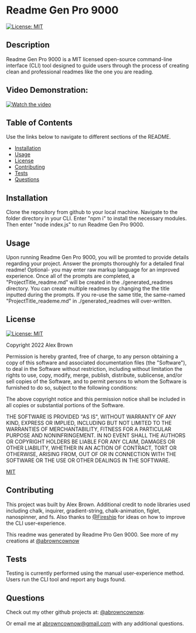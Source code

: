 
# Readme Gen Pro 9000
[![License: MIT](https://img.shields.io/badge/License-MIT-yellow.svg)](https://opensource.org/licenses/MIT)
## Description

  Readme Gen Pro 9000 is a MIT licensed open-source command-line interface (CLI) tool designed to guide users through the process of creating clean and professional readmes like the one you are reading. 

## Video Demonstration:

[![Watch the video](https://img.youtube.com/vi/50B8PWJvvjY/default.jpg)](https://youtu.be/50B8PWJvvjY)

## Table of Contents

  Use the links below to navigate to different sections of the README.

-   [Installation](#installation)
-   [Usage](#usage)
-   [License](#license)
-   [Contributing](#contributing)
-   [Tests](#tests)
-   [Questions](#questions)

## Installation

  Clone the repository from github to your local machine. Navigate to the folder directory in your CLI. Enter "npm i" to install the necessary modules. Then enter "node index.js" to run Readme Gen Pro 9000.

## Usage

  Upon running Readme Gen Pro 9000, you will be promted to provide details regarding your project. Answer the prompts thoroughly for a detailed final readme! Optional- you may enter raw markup language for an improved experience. Once all of the prompts are completed, a "ProjectTitle_readme.md" will be created in the ./generated_readmes directory. You can create multiple readmes by changing the the title inputted during the prompts. If you re-use the same title, the same-named "ProjectTitle_reademe.md" in ./generated_readmes will over-written.

## License
  [![License: MIT](https://img.shields.io/badge/License-MIT-yellow.svg)](https://opensource.org/licenses/MIT)

  Copyright 2022 Alex Brown

  
Permission is hereby granted, free of charge, to any person obtaining a copy of this software and associated documentation files (the "Software"), to deal in the Software without restriction, including without limitation the rights to use, copy, modify, merge, publish, distribute, sublicense, and/or sell copies of the Software, and to permit persons to whom the Software is furnished to do so, subject to the following conditions:

The above copyright notice and this permission notice shall be included in all copies or substantial portions of the Software.

THE SOFTWARE IS PROVIDED "AS IS", WITHOUT WARRANTY OF ANY KIND, EXPRESS OR IMPLIED, INCLUDING BUT NOT LIMITED TO THE WARRANTIES OF MERCHANTABILITY, FITNESS FOR A PARTICULAR PURPOSE AND NONINFRINGEMENT. IN NO EVENT SHALL THE AUTHORS OR COPYRIGHT HOLDERS BE LIABLE FOR ANY CLAIM, DAMAGES OR OTHER LIABILITY, WHETHER IN AN ACTION OF CONTRACT, TORT OR OTHERWISE, ARISING FROM, OUT OF OR IN CONNECTION WITH THE SOFTWARE OR THE USE OR OTHER DEALINGS IN THE SOFTWARE.

[MIT](https://opensource.org/licenses/MIT)

## Contributing

  This project was built by Alex Brown. Additional credit to node libraries used including chalk, inquirer, gradient-string, chalk-animation, figlet, nanospinner, and fs. Also thanks to [@Fireship](https://www.youtube.com/c/Fireship) for ideas on how to improve the CLI user-experience.

  This readme was generated by Readme Pro Gen 9000. See more of my creations at [@abrowncownow](https://https://github.com/abrowncownow)

## Tests

  Testing is currently performed using the manual user-experience method. Users run the CLI tool and report any bugs found.

## Questions

  Check out my other github projects at: [@abrowncownow](https://github.com/abrowncownow).

  Or email me at [abrowncownow@gmail.com](abrowncownow@gmail.com) with any additional questions.
